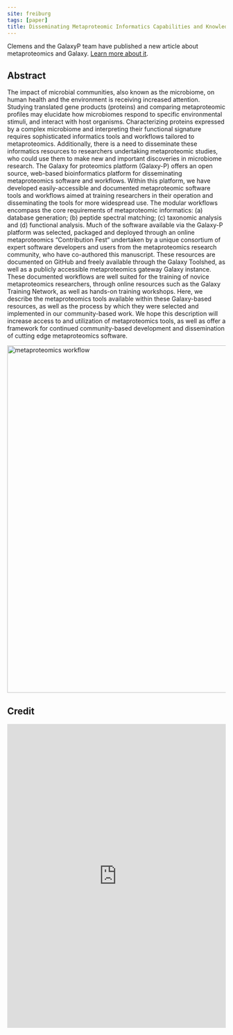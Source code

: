 ```yaml
---
site: freiburg
tags: [paper]
title: Disseminating Metaproteomic Informatics Capabilities and Knowledge Using the Galaxy-P Framework
---
```


Clemens and the GalaxyP team have published a new article about metaproteomics and Galaxy. [Learn more about it](http://www.mdpi.com/2227-7382/6/1/7).

## Abstract

The impact of microbial communities, also known as the microbiome, on human health and the environment is receiving increased attention. Studying translated gene products (proteins)
and comparing metaproteomic profiles may elucidate how microbiomes respond to specific environmental stimuli, and interact with host organisms. Characterizing proteins expressed by a
complex microbiome and interpreting their functional signature requires sophisticated informatics tools and workflows tailored to metaproteomics. Additionally, there is a need to
disseminate these informatics resources to researchers undertaking metaproteomic studies, who could use them to make new and important discoveries in microbiome research. The Galaxy
for proteomics platform (Galaxy-P) offers an open source, web-based bioinformatics platform for disseminating metaproteomics software and workflows. Within this platform, we have
developed easily-accessible and documented metaproteomic software tools and workflows aimed at training researchers in their operation and disseminating the tools for more widespread
use. The modular workflows encompass the core requirements of metaproteomic informatics: (a) database generation; (b) peptide spectral matching; (c) taxonomic analysis and (d)
functional analysis. Much of the software available via the Galaxy-P platform was selected, packaged and deployed through an online metaproteomics “Contribution Fest“ undertaken by a
unique consortium of expert software developers and users from the metaproteomics research community, who have co-authored this manuscript. These resources are documented on GitHub and
freely available through the Galaxy Toolshed, as well as a publicly accessible metaproteomics gateway Galaxy instance. These documented workflows are well suited for the training of
novice metaproteomics researchers, through online resources such as the Galaxy Training Network, as well as hands-on training workshops. Here, we describe the metaproteomics tools
available within these Galaxy-based resources, as well as the process by which they were selected and implemented in our community-based work. We hope this description will increase
access to and utilization of metaproteomics tools, as well as offer a framework for continued community-based development and dissemination of cutting edge metaproteomics software.

<div class="multiple-img">
  <img src="{{ "/assets/media/proteomes-06-00007-ag.png" | absolute_url }}" width="800px" alt="metaproteomics workflow" />
</div>

## Credit

<embed src="http://www.mdpi.com/2227-7382/6/1/7" width="100%" height="700" type='application/xhtml+xml'>
